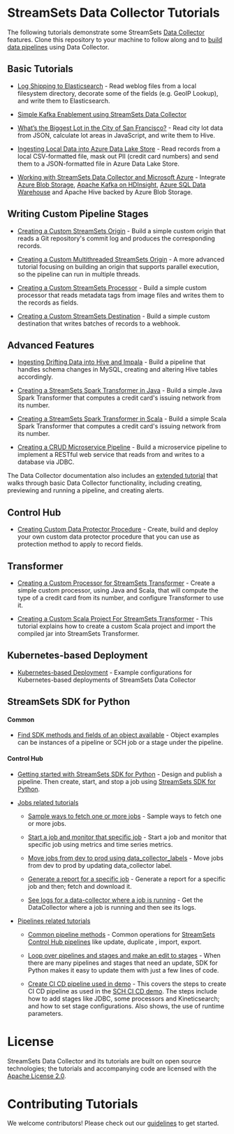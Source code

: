 # StreamSets Data Collector Tutorials

The following tutorials demonstrate some StreamSets [Data Collector](http://github.com/streamsets/datacollector/) features. Clone this repository to your machine to follow along and to [build data pipelines](https://streamsets.com/products/dataops-platform/data-collector/download/) using Data Collector.

## Basic Tutorials

- [Log Shipping to Elasticsearch](tutorial-1/readme.md) - Read weblog files from a local filesystem directory, decorate some of the fields (e.g. GeoIP Lookup), and write them to Elasticsearch.

- [Simple Kafka Enablement using StreamSets Data Collector](tutorial-2/readme.md)

- [What’s the Biggest Lot in the City of San Francisco?](tutorial-3/readme.md) - Read city lot data from JSON, calculate lot areas in JavaScript, and write them to Hive.

- [Ingesting Local Data into Azure Data Lake Store](tutorial-adls-destination/readme.md) - Read records from a local CSV-formatted file, mask out PII (credit card numbers) and send them to a JSON-formatted file in Azure Data Lake Store.

- [Working with StreamSets Data Collector and Microsoft Azure](working-with-azure/readme.md) - Integrate [Azure Blob Storage](https://azure.microsoft.com/en-us/services/storage/blobs/), [Apache Kafka on HDInsight](https://docs.microsoft.com/en-us/azure/hdinsight/), [Azure SQL Data Warehouse](https://azure.microsoft.com/en-us/services/sql-data-warehouse/) and Apache Hive backed by Azure Blob Storage.

## Writing Custom Pipeline Stages

- [Creating a Custom StreamSets Origin](tutorial-origin/readme.md) - Build a simple custom origin that reads a Git repository's commit log and produces the corresponding records.

- [Creating a Custom Multithreaded StreamSets Origin](tutorial-origin/readme.md) - A more advanced tutorial focusing on building an origin that supports parallel execution, so the pipeline can run in multiple threads.

- [Creating a Custom StreamSets Processor](tutorial-processor/readme.md) - Build a simple custom processor that reads metadata tags from image files and writes them to the records as fields.

- [Creating a Custom StreamSets Destination](tutorial-destination/readme.md) - Build a simple custom destination that writes batches of records to a webhook.

## Advanced Features

- [Ingesting Drifting Data into Hive and Impala](tutorial-hivedrift/readme.md) - Build a pipeline that handles schema changes in MySQL, creating and altering Hive tables accordingly.

- [Creating a StreamSets Spark Transformer in Java](tutorial-spark-transformer/readme.md) - Build a simple Java Spark Transformer that computes a credit card's issuing network from its number.

- [Creating a StreamSets Spark Transformer in Scala](tutorial-spark-transformer-scala/readme.md) - Build a simple Scala Spark Transformer that computes a credit card's issuing network from its number.

- [Creating a CRUD Microservice Pipeline](tutorial-crud-microservice/readme.md) - Build a microservice pipeline to implement a RESTful web service that reads from and writes to a database via JDBC.

The Data Collector documentation also includes an [extended tutorial](https://streamsets.com/documentation/datacollector/latest/help/#Tutorial/Overview.html) that walks through basic Data Collector functionality, including creating, previewing and running a pipeline, and creating alerts.


## Control Hub

- [Creating Custom Data Protector Procedure](tutorial-custom-dataprotector-procedure/README.md) - Create, build and deploy your own custom data protector procedure that you can use as protection method to apply to record fields.

## Transformer

- [Creating a Custom Processor for StreamSets Transformer](https://github.com/metadaddy/transformer-sample-processor/blob/master/README.md) - Create a simple custom processor, using Java and Scala, that will compute the type of a credit card from its number, and configure Transformer to use it.

- [Creating a Custom Scala Project For StreamSets Transformer](https://github.com/iamontheinet/StreamSets/tree/master/Transformer_Custom_Scala_Project) - This tutorial explains how to create a custom Scala project and import the compiled jar into StreamSets Transformer.

## Kubernetes-based Deployment

- [Kubernetes-based Deployment](tutorial-kubernetes-deployment/README.md) - Example configurations for Kubernetes-based deployments of StreamSets Data Collector

## StreamSets SDK for Python
#### Common
- [Find SDK methods and fields of an object available](sdk-tutorials/find-methods-fields/README.md) - Object examples can be instances of a pipeline or SCH job or a stage under the pipeline.

#### Control Hub 
-  [Getting started with StreamSets SDK for Python](sdk-tutorials/sch/tutorial-getting-started/README.md) - Design and publish a pipeline. Then create, start, and stop a job using [StreamSets SDK for Python](https://streamsets.com/documentation/sdk/latest/index.html). 


-  [Jobs related tutorials](sdk-tutorials/sch/tutorial-jobs/README.md)

    - [Sample ways to fetch one or more jobs](sdk-tutorials/sch/tutorial-jobs/ways-to-fetch-jobs/README.md) - Sample ways to fetch one or more jobs.

    - [Start a job and monitor that specific job](sdk-tutorials/sch/tutorial-jobs/start-monitor-a-specific-job/README.md) - Start a job and monitor that specific job using metrics and time series metrics.

    - [Move jobs from dev to prod using data_collector_labels](sdk-tutorials/sch/tutorial-jobs/update-data-collector-labels/README.md) - Move jobs from dev to prod by updating data_collector label.

    - [Generate a report for a specific job](sdk-tutorials/sch/tutorial-jobs/generate-a-report/README.md) - Generate a report for a specific job and then; fetch and download it.

    - [See logs for a data-collector where a job is running](sdk-tutorials/sch/tutorial-jobs/data-collector-logs/README.md) - Get the DataCollector where a job is running and then see its logs.
   
-  [Pipelines related tutorials](sdk-tutorials/sch/tutorial-pipelines/README.md)

    - [Common pipeline methods](sdk-tutorials/sch/tutorial-pipelines/common-pipeline-methods/README.md) - Common operations for [StreamSets Control Hub pipelines](https://streamsets.com/documentation/controlhub/latest/help/datacollector/UserGuide/Pipeline_Design/What_isa_Pipeline.html)
                                                                                                        like update, duplicate , import, export.

    - [Loop over pipelines and stages and make an edit to stages](sdk-tutorials/sch/tutorial-pipelines/edit-pipelines-and-stages/README.md) - When there are many pipelines and stages that need an update, SDK for Python makes it easy to update them with just a few lines of code.

    - [Create CI CD pipeline used in demo](sdk-tutorials/sch/tutorial-pipelines/create-ci-cd-demo-pipeline/README.md) - This covers the steps to create CI CD pipeline as used in the [SCH CI CD demo](https://github.com/dimaspivak/sch_ci_cd_poc). The steps include how to add stages like JDBC, some processors and Kineticsearch; and how to set stage configurations.  Also shows, the use of runtime parameters.


# License

StreamSets Data Collector and its tutorials are built on open source technologies; the tutorials and accompanying code are licensed with the [Apache License 2.0](LICENSE.txt).

# Contributing Tutorials

We welcome contributors! Please check out our [guidelines](CONTRIBUTING.md) to get started.
